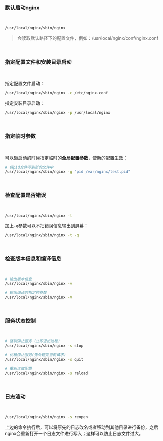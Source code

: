 ### 默认启动nginx

<br>



```bash
/usr/local/nginx/sbin/nginx
```



> 会读取默认路径下的配置文件，例如：/usr/local/nginx/conf/nginx.conf



<br>

### 指定配置文件和安装目录启动

<br>



指定配置文件启动：

```bash
/usr/local/nginx/sbin/nginx -c /etc/nginx.conf
```



指定安装目录启动：

```bash
/usr/local/nginx/sbin/nginx -p /usr/local/nginx
```



<br>



### 指定临时参数

<br>



可以砸启动的时候指定临时的**全局配置参数**，使新的配置生效：

```bash
# 将pid文件写到新的文件中
/usr/local/nginx/sbin/nginx -g "pid /var/nginx/test.pid"
```



<br>

### 检查配置是否错误

<br>



```bash
/usr/local/nginx/sbin/nginx -t
```



加上`-q`参数可以不把错误信息输出到屏幕：

```bash
/usr/local/nginx/sbin/nginx -t -q
```



<br>



### 检查版本信息和编译信息

<br>



```bash
# 输出版本信息
/usr/local/nginx/sbin/nginx -v

# 输出编译时指定的参数
/usr/local/nginx/sbin/nginx -V
```



<br>



### 服务状态控制

<br>



```bash
# 强制停止服务（立即退出进程）
/usr/local/nginx/sbin/nginx -s stop

# 优雅停止服务(先处理完当前请求)
/usr/local/nginx/sbin/nginx -s quit

# 重新读取配置
/usr/local/nginx/sbin/nginx -s reload
```



<br>



### 日志滚动

<br>



```bash
/usr/local/nginx/sbin/nginx -s reopen
```



上边的命令执行后，可以将原先的日志改名或者移动到其他目录进行备份，之后nginx会重新打开一个日志文件进行写入；这样可以防止日志文件过大。
